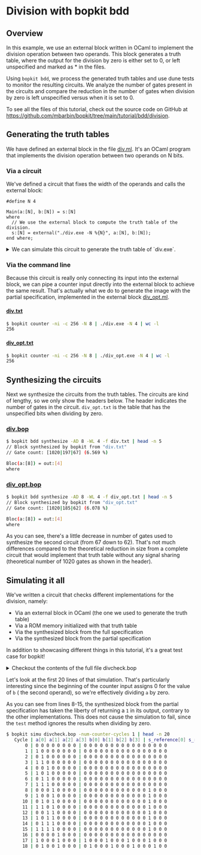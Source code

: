 # Division with bopkit bdd

## Overview

In this example, we use an external block written in OCaml to implement the
division operation between two operands. This block generates a truth table,
where the output for the division by zero is either set to 0, or left
unspecified and marked as * in the files.

Using `bopkit bdd`, we process the generated truth tables and use dune tests to
monitor the resulting circuits. We analyze the number of gates present in the
circuits and compare the reduction in the number of gates when division by zero
is left unspecified versus when it is set to 0.

To see all the files of this tutorial, check out the source code on GitHub at
https://github.com/mbarbin/bopkit/tree/main/tutorial/bdd/division.

## Generating the truth tables

We have defined an external block in the file
[div.ml](https://github.com/mbarbin/bopkit/tree/main/tutorial/bdd/division/div.ml).
It's an OCaml program that implements the division operation between two
operands on N bits.

### Via a circuit

We've defined a circuit that fixes the width of the operands and calls the
external block:

<!-- $MDX file=generate.bop -->
```bopkit
#define N 4

Main(a:[N], b:[N]) = s:[N]
where
  // We use the external block to compute the truth table of the division.
  s:[N] = external("./div.exe -N %{N}", a:[N], b:[N]);
end where;
```

<details>
<summary>
We can simulate this circuit to generate the truth table of `div.exe`.
</summary>

```sh
$ bopkit simu generate.bop -num-counter-cycle 1 -o | tail -n 20
0000
0000
1000
1000
0000
0000
0000
0000
0000
0000
0000
0000
0000
0000
0000
0000
0000
0000
0000
1000
```

</details>

### Via the command line

Because this circuit is really only connecting its input into the external
block, we can pipe a counter input directly into the external block to achieve
the same result. That's actually what we do to generate the image with the
partial specification, implemented in the external block
[div_opt.ml](https://github.com/mbarbin/bopkit/tree/main/tutorial/bdd/division/div_opt.ml).

#### [div.txt](https://github.com/mbarbin/bopkit/tree/main/tutorial/bdd/division/div.txt)

```sh
$ bopkit counter -ni -c 256 -N 8 | ./div.exe -N 4 | wc -l
256
```

#### [div_opt.txt](https://github.com/mbarbin/bopkit/tree/main/tutorial/bdd/division/div_opt.txt)

```sh
$ bopkit counter -ni -c 256 -N 8 | ./div_opt.exe -N 4 | wc -l
256
```

## Synthesizing the circuits

Next we synthesize the circuits from the truth tables. The circuits are kind of
lengthy, so we only show the headers below. The header indicates the number of
gates in the circuit. `div_opt.txt` is the table that has the unspecified bits
when dividing by zero.

### [div.bop](https://github.com/mbarbin/bopkit/tree/main/tutorial/bdd/division/div.bop)

```sh
$ bopkit bdd synthesize -AD 8 -WL 4 -f div.txt | head -n 5
// Block synthesized by bopkit from "div.txt"
// Gate count: [1020|197|67] (6.569 %)

Bloc(a:[8]) = out:[4]
where
```

### [div_opt.bop](https://github.com/mbarbin/bopkit/tree/main/tutorial/bdd/division/div_opt.bop)

```sh
$ bopkit bdd synthesize -AD 8 -WL 4 -f div_opt.txt | head -n 5
// Block synthesized by bopkit from "div_opt.txt"
// Gate count: [1020|185|62] (6.078 %)

Bloc(a:[8]) = out:[4]
where
```

As you can see, there's a little decrease in number of gates used to synthesize
the second circuit (from 67 down to 62). That's not much differences compared to
the theoretical reduction in size from a complete circuit that would implement
that truth table without any signal sharing (theoretical number of 1020 gates as
shown in the header).

## Simulating it all

We've written a circuit that checks different implementations for the division, namely:

- Via an external block in OCaml (the one we used to generate the truth table)
- Via a ROM memory initialized with that truth table
- Via the synthesized block from the full specification
- Via the synthesized block from the partial specification

In addition to showcasing different things in this tutorial, it's a great test
case for bopkit!

<details>
<summary>
Checkout the contents of the full file divcheck.bop
</summary>

<!-- $MDX file=divcheck.bop -->
```bopkit
// A first candidate: the bdd block synthesized from the complete specification.
#include "div.bop"

#define N 4

// A second candidate: a ROM memory that imports the truth table directly.
ROM div (8, 4) = file("div.txt")

// An external block from which we'll use the [test] method for unit testing
// the different means of computing the division.
external div "./div.exe -N %{N}"
  def test "test"
end external;

Main(a:[N], b:[N]) = (s_reference:[4], s_rom:[4], s_bdd:[4], s_bdd_star:[4])
where
  // The reference result coming from the OCaml block.
  s_reference:[N] = $div(a:[N], b:[N]);

  // Via the ROM memory
  s_rom:[N] = rom_div(a:[N], b:[N]);

  // Via the bdd
  s_bdd:[N] = Bloc(a:[N], b:[N]);

  // Via the bdd with partial specification
  s_bdd_star:[N] = external("bopkit simu div_opt.bop -p", a:[N], b:[N]);

  // We test all results with the external block method [test].
  $div.test(a:[N], b:[N], s_rom:[N]);
  $div.test(a:[N], b:[N], s_bdd:[N]);
  $div.test(a:[N], b:[N], s_bdd_star:[N]);
end where;
```

</details>

Let's look at the first 20 lines of that simulation. That's particularly
interesting since the beginning of the counter input assigns 0 for the value of
`b` ( the second operand), so we're effectively dividing `a` by zero.

As you can see from lines 8-15, the synthesized block from the partial
specification has taken the liberty of returning a `1` in its output, contrary
to the other implementations. This does not cause the simulation to fail, since
the `test` method ignores the results when dividing by zero.

```sh
$ bopkit simu divcheck.bop -num-counter-cycles 1 | head -n 20
   Cycle | a[0] a[1] a[2] a[3] b[0] b[1] b[2] b[3] | s_reference[0] s_reference[1] s_reference[2] s_reference[3] s_rom[0] s_rom[1] s_rom[2] s_rom[3] s_bdd[0] s_bdd[1] s_bdd[2] s_bdd[3] s_bdd_star[0] s_bdd_star[1] s_bdd_star[2] s_bdd_star[3]
       0 | 0 0 0 0 0 0 0 0 | 0 0 0 0 0 0 0 0 0 0 0 0 0 0 0 0
       1 | 1 0 0 0 0 0 0 0 | 0 0 0 0 0 0 0 0 0 0 0 0 0 0 0 0
       2 | 0 1 0 0 0 0 0 0 | 0 0 0 0 0 0 0 0 0 0 0 0 0 0 0 0
       3 | 1 1 0 0 0 0 0 0 | 0 0 0 0 0 0 0 0 0 0 0 0 0 0 0 0
       4 | 0 0 1 0 0 0 0 0 | 0 0 0 0 0 0 0 0 0 0 0 0 0 0 0 0
       5 | 1 0 1 0 0 0 0 0 | 0 0 0 0 0 0 0 0 0 0 0 0 0 0 0 0
       6 | 0 1 1 0 0 0 0 0 | 0 0 0 0 0 0 0 0 0 0 0 0 0 0 0 0
       7 | 1 1 1 0 0 0 0 0 | 0 0 0 0 0 0 0 0 0 0 0 0 0 0 0 0
       8 | 0 0 0 1 0 0 0 0 | 0 0 0 0 0 0 0 0 0 0 0 0 1 0 0 0
       9 | 1 0 0 1 0 0 0 0 | 0 0 0 0 0 0 0 0 0 0 0 0 1 0 0 0
      10 | 0 1 0 1 0 0 0 0 | 0 0 0 0 0 0 0 0 0 0 0 0 1 0 0 0
      11 | 1 1 0 1 0 0 0 0 | 0 0 0 0 0 0 0 0 0 0 0 0 1 0 0 0
      12 | 0 0 1 1 0 0 0 0 | 0 0 0 0 0 0 0 0 0 0 0 0 1 0 0 0
      13 | 1 0 1 1 0 0 0 0 | 0 0 0 0 0 0 0 0 0 0 0 0 1 0 0 0
      14 | 0 1 1 1 0 0 0 0 | 0 0 0 0 0 0 0 0 0 0 0 0 1 0 0 0
      15 | 1 1 1 1 0 0 0 0 | 0 0 0 0 0 0 0 0 0 0 0 0 1 0 0 0
      16 | 0 0 0 0 1 0 0 0 | 0 0 0 0 0 0 0 0 0 0 0 0 0 0 0 0
      17 | 1 0 0 0 1 0 0 0 | 1 0 0 0 1 0 0 0 1 0 0 0 1 0 0 0
      18 | 0 1 0 0 1 0 0 0 | 0 1 0 0 0 1 0 0 0 1 0 0 0 1 0 0
```
